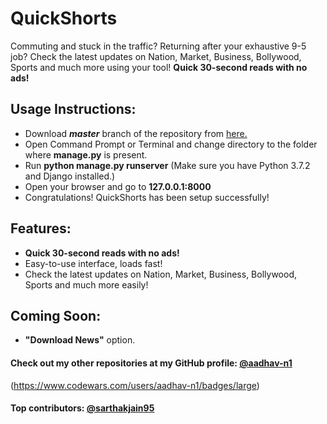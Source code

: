 # QuickShorts
Commuting and stuck in the traffic? Returning after your exhaustive 9-5 job? Check the latest updates on Nation, Market, Business, Bollywood, Sports and much more using your tool! **Quick 30-second reads with no ads!**

## Usage Instructions:
- Download **_master_** branch of the repository from [here.](https://github.com/aadhav-n1/TextCorrector/archive/master.zip)
- Open Command Prompt or Terminal and change directory to the folder where **manage.py** is present.
- Run **python manage.py runserver** (Make sure you have Python 3.7.2 and Django installed.)
- Open your browser and go to **127.0.0.1:8000**
- Congratulations! QuickShorts has been setup successfully!

## Features:
- **Quick 30-second reads with no ads!**
- Easy-to-use interface, loads fast! 
- Check the latest updates on Nation, Market, Business, Bollywood, Sports and much more easily!

## Coming Soon:
- **"Download News"** option.

#### Check out my other repositories at my GitHub profile: [@aadhav-n1](https://github.com/aadhav-n1)
(https://www.codewars.com/users/aadhav-n1/badges/large)
#### Top contributors: [@sarthakjain95](https://github.com/sarthakjain95)
